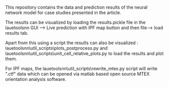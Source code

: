 This repository contains the data and prediction results of the neural network model for case studies presented in the article.

The results can be visualized by loading the results.pickle file in the lauetoolsnn GUI --> Live prediction with IPF map button and then file--> load results tab.

Apart from this using a script the results can also be visualized : lauetoolsnn\util_scripts\plots_postprocess.py and lauetoolsnn\util_scripts\unit_cell_relative_plots.py to load the results and plot them.

For IPF maps, the lauetoolsnn\util_scripts\rewrite_mtex.py script will write ".ctf" data which can be opened via matlab based open source MTEX orientation analysis software.
